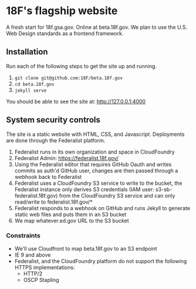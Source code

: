 # 18F's flagship website

A fresh start for 18f.gsa.gov. Online at beta.18f.gov. We plan to use the U.S. Web Design standards as a frontend framework.

## Installation

Run each of the following steps to get the site up and running.

1. `git clone git@github.com:18F/beta.18f.gov`
2. `cd beta.18f.gov`
3. `jekyll serve`

You should be able to see the site at: http://127.0.0.1:4000

## System security controls

The site is a static website with HTML, CSS, and Javascript. Deployments are done through the Federalist platform.

1. Federalist runs in its own organization and space in CloudFoundry
1. Federalist Admin: https://federalist.18f.gov/
1. Using the Federalist editor that requires GitHub Oauth and writes commits as auth'd GitHub user, changes are then passed through a webhook back to Federalist
1. Federalist uses a CloudFoundry S3 service to write to the bucket, the Federalist instance only derives S3 credentials (IAM user: s3-sb-federalist.18f.gov) from the CloudFoundry S3 service and can only read/write to federalist.18f.gov/*
1. Federalist responds to a webhook on GitHub and runs Jekyll to generate static web files and puts them in an S3 bucket
1. We map whatever.ed.gov URL to the S3 bucket

### Constraints

* We'll use Cloudfront to map beta.18f.gov to an S3 endpoint
* IE 9 and above
* Federalist, and the CloudFoundry platform do not support the following HTTPS implementations:
  * HTTP/2
  * OSCP Stapling
